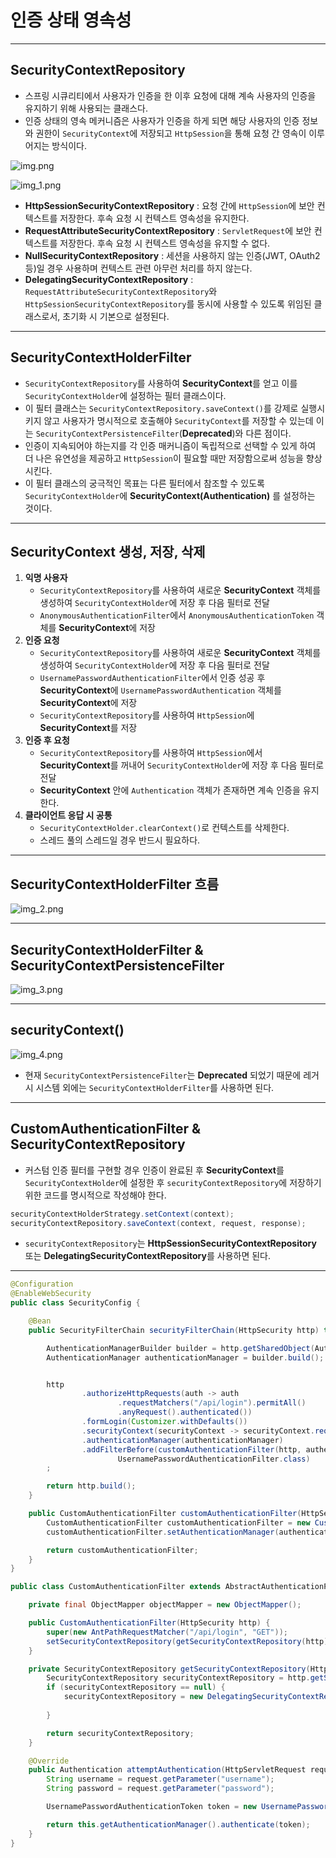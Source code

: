 # 인증 상태 영속성

---

## SecurityContextRepository

- 스프링 시큐리티에서 사용자가 인증을 한 이후 요청에 대해 계속 사용자의 인증을 유지하기 위해 사용되는 클래스다.
- 인증 상태의 영속 메커니즘은 사용자가 인증을 하게 되면 해당 사용자의 인증 정보와 권한이 `SecurityContext`에 저장되고 `HttpSession`을 통해 요청 간 영속이 이루어지는 방식이다.

![img.png](img.png)

![img_1.png](img_1.png)

- **HttpSessionSecurityContextRepository** : 요청 간에 `HttpSession`에 보안 컨텍스트를 저장한다. 후속 요청 시 컨텍스트 영속성을 유지한다.
- **RequestAttributeSecurityContextRepository** : `ServletRequest`에 보안 컨텍스트를 저장한다. 후속 요청 시 컨텍스트 영속성을 유지할 수 없다.
- **NullSecurityContextRepository** : 세션을 사용하지 않는 인증(JWT, OAuth2 등)일 경우 사용하며 컨텍스트 관련 아무런 처리를 하지 않는다.
- **DelegatingSecurityContextRepository** : `RequestAttributeSecurityContextRepository`와 `HttpSessionSecurityContextRepository`를 동시에 사용할 수 있도록
    위임된 클래스로서, 초기화 시 기본으로 설정된다.

---

## SecurityContextHolderFilter

- `SecurityContextRepository`를 사용하여 **SecurityContext**를 얻고 이를 `SecurityContextHolder`에 설정하는 필터 클래스이다.
- 이 필터 클래스는 `SecurityContextRepository.saveContext()`를 강제로 실행시키지 않고 사용자가 명시적으로 호출해야 `SecurityContext`를 저장할 수 있는데 이는 `SecurityContextPersistenceFilter`(**Deprecated**)와 다른 점이다.
- 인증이 지속되어야 하는지를 각 인증 매커니즘이 독립적으로 선택할 수 있게 하여 더 나은 유연성을 제공하고 `HttpSession`이 필요할 때만 저장함으로써 성능을 향상시킨다.
- 이 필터 클래스의 궁극적인 목표는 다른 필터에서 참조할 수 있도록 `SecurityContextHolder`에 **SecurityContext(Authentication)** 를 설정하는 것이다.

---

## SecurityContext 생성, 저장, 삭제

1. **익명 사용자**
   - `SecurityContextRepository`를 사용하여 새로운 **SecurityContext** 객체를 생성하여 `SecurityContextHolder`에 저장 후 다음 필터로 전달
   - `AnonymousAuthenticationFilter`에서 `AnonymousAuthenticationToken` 객체를 **SecurityContext**에 저장
2. **인증 요청**
   - `SecurityContextRepository`를 사용하여 새로운 **SecurityContext** 객체를 생성하여 `SecurityContextHolder`에 저장 후 다음 필터로 전달
   - `UsernamePasswordAuthenticationFilter`에서 인증 성공 후 **SecurityContext**에 `UsernamePasswordAuthentication` 객체를 **SecurityContext**에 저장
   - `SecurityContextRepository`를 사용하여 `HttpSession`에 **SecurityContext**를 저장
3. **인증 후 요청**
   - `SecurityContextRepository`를 사용하여 `HttpSession`에서 **SecurityContext**를 꺼내어 `SecurityContextHolder`에 저장 후 다음 필터로 전달
   - **SecurityContext** 안에 `Authentication` 객체가 존재하면 계속 인증을 유지한다.
4. **클라이언트 응답 시 공통**
   - `SecurityContextHolder.clearContext()`로 컨텍스트를 삭제한다.
   - 스레드 풀의 스레드일 경우 반드시 필요하다.

---

## SecurityContextHolderFilter 흐름

![img_2.png](img_2.png)

---

## SecurityContextHolderFilter & SecurityContextPersistenceFilter

![img_3.png](img_3.png)

--- 

## securityContext()

![img_4.png](img_4.png)

- 현재 `SecurityContextPersistenceFilter`는 **Deprecated** 되었기 때문에 레거시 시스템 외에는 `SecurityContextHolderFilter`를 사용하면 된다.

---

## CustomAuthenticationFilter & SecurityContextRepository

- 커스텀 인증 필터를 구현할 경우 인증이 완료된 후 **SecurityContext**를 `SecurityContextHolder`에 설정한 후 `securityContextRepository`에 저장하기 위한 코드를 명시적으로 작성해야 한다.
```java
securityContextHolderStrategy.setContext(context);
securityContextRepository.saveContext(context, request, response);
```
- `securityContextRepository`는 **HttpSessionSecurityContextRepository** 또는 **DelegatingSecurityContextRepository**를 사용하면 된다.

---

```java
@Configuration
@EnableWebSecurity
public class SecurityConfig {

    @Bean
    public SecurityFilterChain securityFilterChain(HttpSecurity http) throws Exception {

        AuthenticationManagerBuilder builder = http.getSharedObject(AuthenticationManagerBuilder.class);
        AuthenticationManager authenticationManager = builder.build();


        http
                .authorizeHttpRequests(auth -> auth
                        .requestMatchers("/api/login").permitAll()
                        .anyRequest().authenticated())
                .formLogin(Customizer.withDefaults())
                .securityContext(securityContext -> securityContext.requireExplicitSave(false))
                .authenticationManager(authenticationManager)
                .addFilterBefore(customAuthenticationFilter(http, authenticationManager),
                        UsernamePasswordAuthenticationFilter.class)
        ;

        return http.build();
    }

    public CustomAuthenticationFilter customAuthenticationFilter(HttpSecurity http, AuthenticationManager authenticationManager) {
        CustomAuthenticationFilter customAuthenticationFilter = new CustomAuthenticationFilter(http);
        customAuthenticationFilter.setAuthenticationManager(authenticationManager);

        return customAuthenticationFilter;
    }
}
```
```java
public class CustomAuthenticationFilter extends AbstractAuthenticationProcessingFilter {

    private final ObjectMapper objectMapper = new ObjectMapper();

    public CustomAuthenticationFilter(HttpSecurity http) {
        super(new AntPathRequestMatcher("/api/login", "GET"));
        setSecurityContextRepository(getSecurityContextRepository(http));
    }

    private SecurityContextRepository getSecurityContextRepository(HttpSecurity http) {
        SecurityContextRepository securityContextRepository = http.getSharedObject(SecurityContextRepository.class);
        if (securityContextRepository == null) {
            securityContextRepository = new DelegatingSecurityContextRepository(new HttpSessionSecurityContextRepository(),
                                                                                new RequestAttributeSecurityContextRepository());
        }

        return securityContextRepository;
    }

    @Override
    public Authentication attemptAuthentication(HttpServletRequest request, HttpServletResponse response) throws AuthenticationException, IOException, ServletException {
        String username = request.getParameter("username");
        String password = request.getParameter("password");

        UsernamePasswordAuthenticationToken token = new UsernamePasswordAuthenticationToken(username, password);

        return this.getAuthenticationManager().authenticate(token);
    }
}
```